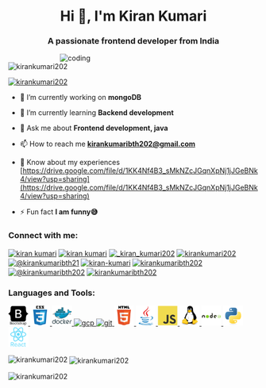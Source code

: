 
<h1 align="center">Hi 👋, I'm Kiran Kumari</h1>
<h3 align="center">A passionate frontend developer from India</h3>

<img align="right" alt="coding" width="400" src="https://camo.githubusercontent.com/0f2df9c6430300192232520a10bc3f09066cee3c6f1205da8490ac2b1d69d9e5/68747470733a2f2f6d69722d73332d63646e2d63662e626568616e63652e6e65742f70726f6a6563745f6d6f64756c65732f646973702f3630313031343131363737303437352e363036386265666634363430612e676966">

<p align="left"> <img src="https://komarev.com/ghpvc/?username=kirankumari202&label=Profile%20views&color=0e75b6&style=flat" alt="kirankumari202" /> </p>

<p align="left"> <a href="https://github.com/ryo-ma/github-profile-trophy"><img src="https://github-profile-trophy.vercel.app/?username=kirankumari202" alt="kirankumari202" /></a> </p>

- 🔭 I’m currently working on **mongoDB**

- 🌱 I’m currently learning **Backend development**

- 💬 Ask me about **Frontend development, java**

- 📫 How to reach me **kirankumaribth202@gmail.com**

- 📄 Know about my experiences [https://drive.google.com/file/d/1KK4Nf4B3_sMkNZcJGqnXpNj1jJGeBNk4/view?usp=sharing](https://drive.google.com/file/d/1KK4Nf4B3_sMkNZcJGqnXpNj1jJGeBNk4/view?usp=sharing)

- ⚡ Fun fact **I am funny😅**

<h3 align="left">Connect with me:</h3>
<p align="left">
<a href="https://twitter.com/kiran kumari" target="blank"><img align="center" src="https://raw.githubusercontent.com/rahuldkjain/github-profile-readme-generator/master/src/images/icons/Social/twitter.svg" alt="kiran kumari" height="30" width="40" /></a>
<a href="https://linkedin.com/in/kiran kumari" target="blank"><img align="center" src="https://raw.githubusercontent.com/rahuldkjain/github-profile-readme-generator/master/src/images/icons/Social/linked-in-alt.svg" alt="kiran kumari" height="30" width="40" /></a>
<a href="https://instagram.com/_kiran_kumari202" target="blank"><img align="center" src="https://raw.githubusercontent.com/rahuldkjain/github-profile-readme-generator/master/src/images/icons/Social/instagram.svg" alt="_kiran_kumari202" height="30" width="40" /></a>
<a href="https://www.codechef.com/users/kirankumari202" target="blank"><img align="center" src="https://cdn.jsdelivr.net/npm/simple-icons@3.1.0/icons/codechef.svg" alt="kirankumari202" height="30" width="40" /></a>
<a href="https://www.hackerrank.com/@kirankumaribth21" target="blank"><img align="center" src="https://raw.githubusercontent.com/rahuldkjain/github-profile-readme-generator/master/src/images/icons/Social/hackerrank.svg" alt="@kirankumaribth21" height="30" width="40" /></a>
<a href="https://codeforces.com/profile/kiran-kumari" target="blank"><img align="center" src="https://raw.githubusercontent.com/rahuldkjain/github-profile-readme-generator/master/src/images/icons/Social/codeforces.svg" alt="kiran-kumari" height="30" width="40" /></a>
<a href="https://www.leetcode.com/kirankumaribth202" target="blank"><img align="center" src="https://raw.githubusercontent.com/rahuldkjain/github-profile-readme-generator/master/src/images/icons/Social/leet-code.svg" alt="kirankumaribth202" height="30" width="40" /></a>
<a href="https://www.hackerearth.com/@kirankumaribth202" target="blank"><img align="center" src="https://raw.githubusercontent.com/rahuldkjain/github-profile-readme-generator/master/src/images/icons/Social/hackerearth.svg" alt="@kirankumaribth202" height="30" width="40" /></a>
<a href="https://auth.geeksforgeeks.org/user/kirankumaribth202" target="blank"><img align="center" src="https://raw.githubusercontent.com/rahuldkjain/github-profile-readme-generator/master/src/images/icons/Social/geeks-for-geeks.svg" alt="kirankumaribth202" height="30" width="40" /></a>
</p>

<h3 align="left">Languages and Tools:</h3>
<p align="left"> <a href="https://getbootstrap.com" target="_blank" rel="noreferrer"> <img src="https://raw.githubusercontent.com/devicons/devicon/master/icons/bootstrap/bootstrap-plain-wordmark.svg" alt="bootstrap" width="40" height="40"/> </a> <a href="https://www.w3schools.com/css/" target="_blank" rel="noreferrer"> <img src="https://raw.githubusercontent.com/devicons/devicon/master/icons/css3/css3-original-wordmark.svg" alt="css3" width="40" height="40"/> </a> <a href="https://www.docker.com/" target="_blank" rel="noreferrer"> <img src="https://raw.githubusercontent.com/devicons/devicon/master/icons/docker/docker-original-wordmark.svg" alt="docker" width="40" height="40"/> </a> <a href="https://cloud.google.com" target="_blank" rel="noreferrer"> <img src="https://www.vectorlogo.zone/logos/google_cloud/google_cloud-icon.svg" alt="gcp" width="40" height="40"/> </a> <a href="https://git-scm.com/" target="_blank" rel="noreferrer"> <img src="https://www.vectorlogo.zone/logos/git-scm/git-scm-icon.svg" alt="git" width="40" height="40"/> </a> <a href="https://www.w3.org/html/" target="_blank" rel="noreferrer"> <img src="https://raw.githubusercontent.com/devicons/devicon/master/icons/html5/html5-original-wordmark.svg" alt="html5" width="40" height="40"/> </a> <a href="https://www.java.com" target="_blank" rel="noreferrer"> <img src="https://raw.githubusercontent.com/devicons/devicon/master/icons/java/java-original.svg" alt="java" width="40" height="40"/> </a> <a href="https://developer.mozilla.org/en-US/docs/Web/JavaScript" target="_blank" rel="noreferrer"> <img src="https://raw.githubusercontent.com/devicons/devicon/master/icons/javascript/javascript-original.svg" alt="javascript" width="40" height="40"/> </a> <a href="https://www.linux.org/" target="_blank" rel="noreferrer"> <img src="https://raw.githubusercontent.com/devicons/devicon/master/icons/linux/linux-original.svg" alt="linux" width="40" height="40"/> </a> <a href="https://nodejs.org" target="_blank" rel="noreferrer"> <img src="https://raw.githubusercontent.com/devicons/devicon/master/icons/nodejs/nodejs-original-wordmark.svg" alt="nodejs" width="40" height="40"/> </a> <a href="https://www.python.org" target="_blank" rel="noreferrer"> <img src="https://raw.githubusercontent.com/devicons/devicon/master/icons/python/python-original.svg" alt="python" width="40" height="40"/> </a> <a href="https://reactjs.org/" target="_blank" rel="noreferrer"> <img src="https://raw.githubusercontent.com/devicons/devicon/master/icons/react/react-original-wordmark.svg" alt="react" width="40" height="40"/> </a> </p>

<p><img align="left" src="https://github-readme-stats.vercel.app/api/top-langs?username=kirankumari202&show_icons=true&locale=en&layout=compact" alt="kirankumari202" /></p>

<p>&nbsp;<img align="center" src="https://github-readme-stats.vercel.app/api?username=kirankumari202&show_icons=true&locale=en" alt="kirankumari202" /></p>

<p><img align="center" src="https://github-readme-streak-stats.herokuapp.com/?user=kirankumari202&" alt="kirankumari202" /></p>
